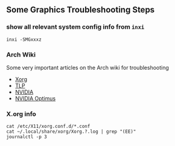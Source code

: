 ## Some Graphics Troubleshooting Steps

### show all relevant system config info from `inxi`
```
inxi -SMGxxxz
```

### Arch Wiki
Some very important articles on the Arch wiki for troubleshooting
- [Xorg](https://wiki.archlinux.org/index.php/Xorg)
- [TLP](https://wiki.archlinux.org/index.php/TLP)
- [NVIDIA](https://wiki.archlinux.org/index.php/NVIDIA)
- [NVIDIA Optimus](https://wiki.archlinux.org/index.php/NVIDIA_Optimus)

### X.org info
```
cat /etc/X11/xorg.conf.d/*.conf
cat ~/.local/share/xorg/Xorg.?.log | grep "(EE)"
journalctl -p 3
```
